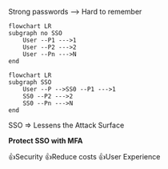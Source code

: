 
Strong passwords --> Hard to remember

```mermaid
flowchart LR
subgraph no SSO
	User --P1 --->1
	User --P2 --->2
	User --Pn --->N
end

```

```mermaid
flowchart LR
subgraph SSO
	User --P -->SS0 --P1 --->1
	SS0 --P2 --->2
	SS0 --Pn --->N
end

```
SSO => Lessens the Attack Surface

**Protect SSO with MFA**

👍Security
👍Reduce costs
👍User Experience